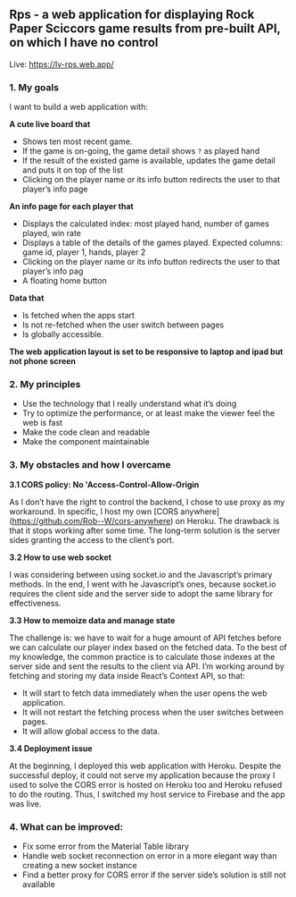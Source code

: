 ## Rps - a web application for displaying Rock Paper Sciccors game results from pre-built API, on which I have no control 

Live: https://lv-rps.web.app/

### 1. My goals

I want to build a web application with:

**A cute live board that**

- Shows ten most recent game.
- If the game is on-going, the game detail shows `?` as played hand
- If the result of the existed game is available, updates the game detail and puts it on top of the list
- Clicking on the player name or its info button redirects the user to that player’s info page

**An info page for each player that**

- Displays the calculated index: most played hand, number of games played, win rate
- Displays a table of the details of the games played. Expected columns: game id, player 1, hands, player 2
- Clicking on the player name or its info button redirects the user to that player’s info pag
- A floating home button

**Data that**

- Is fetched when the apps start
- Is not re-fetched when the user switch between pages
- Is globally accessible.

**The web application layout is set to be responsive to laptop and ipad but not phone screen**
### 2. My principles

- Use the technology that I really understand what it’s doing
- Try to optimize the performance, or at least make the viewer feel the web is fast
- Make the code clean and readable
- Make the component maintainable

### 3. My obstacles and how I overcame

**3.1 CORS policy: No 'Access-Control-Allow-Origin**

As I don’t have the right to control the backend, I chose to use proxy as my workaround. In specific, I host my own [CORS anywhere] (https://github.com/Rob--W/cors-anywhere) on Heroku. The drawback is that it stops working after some time. The long-term solution is the server sides granting the access to the client’s port.

**3.2 How to use web socket**

I was considering between using socket.io and the Javascript’s primary methods. In the end, I went with he Javascript’s ones, because socket.io requires the client side and the server side to adopt the same library for effectiveness.

**3.3 How to memoize data and manage state**

The challenge is: we have to wait for a huge amount of API fetches before we can calculate our player index based on the fetched data. To the best of my knowledge, the common practice is to calculate those indexes at the server side and sent the results to the client via API. I’m working around by fetching and storing my data inside React’s Context API, so that:

- It will start to fetch data immediately when the user opens the web application.
- It will not restart the fetching process when the user switches between pages.
- It will allow global access to the data.

**3.4 Deployment issue** 

At the beginning, I deployed this web application with Heroku. Despite the successful deploy, it could not serve my application because the proxy I used to solve the CORS error is hosted on Heroku too and Heroku refused to do the routing. Thus, I switched my host service to Firebase and the app was live. 

### 4. What can be improved:

- Fix some error from the Material Table library
- Handle web socket reconnection on error in a more elegant way than creating a new socket instance
- Find a better proxy for CORS error if the server side’s solution is still not available
